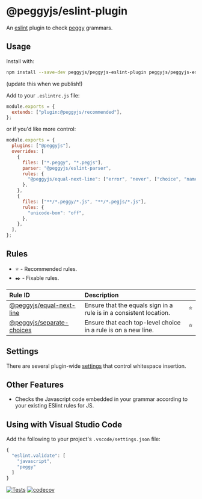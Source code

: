 # @peggyjs/eslint-plugin

An [eslint](https://eslint.org/) plugin to check [peggy](https://peggyjs.org)
grammars.

## Usage

Install with:

```bash
npm install --save-dev peggyjs/peggyjs-eslint-plugin peggyjs/peggyjs-eslint-parser eslint
```

(update this when we publish!)

Add to your `.eslintrc.js` file:

```js
module.exports = {
  extends: ["plugin:@peggyjs/recommended"],
};
```

or if you'd like more control:

```js
module.exports = {
  plugins: ["@peggyjs"],
  overrides: [
    {
      files: ["*.peggy", "*.pegjs"],
      parser: "@peggyjs/eslint-parser",
      rules: {
        "@peggyjs/equal-next-line": ["error", "never", ["choice", "named"]],
      },
    },
    {
      files: ["**/*.peggy/*.js", "**/*.pegjs/*.js"],
      rules: {
        "unicode-bom": "off",
      },
    },
  ],
};
```

## Rules

- ⭐️ - Recommended rules.
- ✒️ - Fixable rules.

| Rule ID | Description |    |
|:--------|:------------|:--:|
| [@peggyjs/equal-next-line](./docs/rules/equal-next-line.md) | Ensure that the equals sign in a rule is in a consistent location. | ⭐️ |
| [@peggyjs/separate-choices](./docs/rules/separate-choices.md) | Ensure that each top-level choice in a rule is on a new line. | ⭐️ |

## Settings

There are several plugin-wide [settings](./docs/settings.md) that control
whitespace insertion.

## Other Features

- Checks the Javascript code embedded in your grammar according to your existing ESlint rules for JS.

## Using with Visual Studio Code

Add the following to your project's `.vscode/settings.json` file:

```js
{
  "eslint.validate": [
    "javascript",
    "peggy"
  ]
}
```

[![Tests](https://github.com/peggyjs/peggyjs-eslint-plugin/actions/workflows/node.js.yml/badge.svg)](https://github.com/peggyjs/peggyjs-eslint-plugin/actions/workflows/node.js.yml)
[![codecov](https://codecov.io/gh/peggyjs/peggyjs-eslint-plugin/branch/main/graph/badge.svg?token=PYAF34DQ6B)](https://codecov.io/gh/peggyjs/peggyjs-eslint-plugin)
